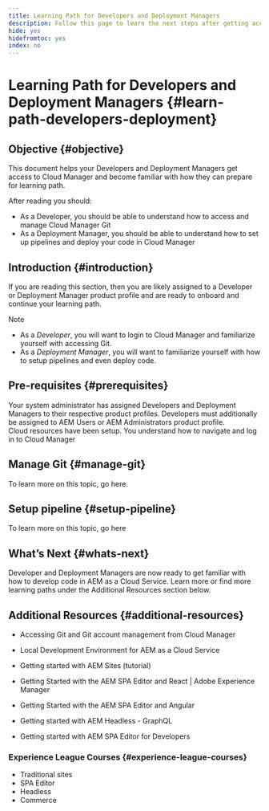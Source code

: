 ```yaml
---
title: Learning Path for Developers and Deployment Managers
description: Follow this page to learn the next steps after getting access, if you are a Developer or a Deployment Manager
hide: yes
hidefromtoc: yes
index: no
---
```

# Learning Path for Developers and Deployment Managers {#learn-path-developers-deployment}

## Objective {#objective}

This document helps your Developers and Deployment Managers get access to Cloud Manager and become familiar with how they can prepare for learning path. 

After reading you should:

* As a Developer, you should be able to understand how to access and manage Cloud Manager Git
* As a Deployment Manager, you should be able to understand how to set up pipelines and deploy your code in Cloud Manager 

## Introduction {#introduction}

If you are reading this section, then you are likely assigned to a Developer or Deployment Manager product profile and are ready to onboard and continue your learning path. 

>[!NOTE]
>* As a *Developer*, you will want to login to Cloud Manager and familiarize yourself with accessing Git. 
>* As a *Deployment Manager*, you will want to familiarize yourself with how to setup pipelines and even deploy code.

## Pre-requisites {#prerequisites}

Your system administrator has assigned Developers and Deployment Managers to their respective product profiles. Developers must additionally be assigned to AEM Users or AEM Administrators product profile.  
Cloud resources have been setup.
You understand how to navigate and log in to Cloud Manager 

## Manage Git {#manage-git}

To learn more on this topic, go here. 

## Setup pipeline {#setup-pipeline}

To learn more on this topic, go here

## What’s Next {#whats-next}

Developer and Deployment Managers are now ready to get familiar with how to develop code in AEM as a Cloud Service. Learn more or find more learning paths under the Additional Resources section below. 

## Additional Resources {#additional-resources}

* Accessing Git and Git account management from Cloud Manager

* Local Development Environment for AEM as a Cloud Service

* Getting started with AEM Sites (tutorial)

* Getting Started with the AEM SPA Editor and React | Adobe Experience Manager

* Getting Started with the AEM SPA Editor and Angular

* Getting started with AEM Headless - GraphQL

* Getting started with AEM SPA Editor for Developers

### Experience League Courses {#experience-league-courses}

* Traditional sites
* SPA Editor 
* Headless
* Commerce

